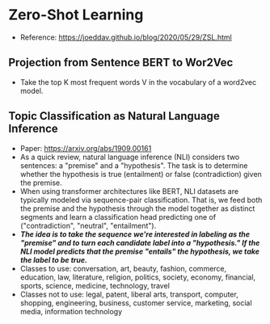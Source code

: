 # Zero-Shot Learning
- Reference: https://joeddav.github.io/blog/2020/05/29/ZSL.html
## Projection from Sentence BERT to Wor2Vec
- Take the top K most frequent words V in the vocabulary of a word2vec model.
## Topic Classification as Natural Language Inference
- Paper: https://arxiv.org/abs/1909.00161
- As a quick review, natural language inference (NLI) considers two sentences: a "premise" and a "hypothesis". The task is to determine whether the hypothesis is true (entailment) or false (contradiction) given the premise.
- When using transformer architectures like BERT, NLI datasets are typically modeled via sequence-pair classification. That is, we feed both the premise and the hypothesis through the model together as distinct segments and learn a classification head predicting one of ("contradiction", "neutral", "entailment").
- ***The idea is to take the sequence we're interested in labeling as the "premise" and to turn each candidate label into a "hypothesis." If the NLI model predicts that the premise "entails" the hypothesis, we take the label to be true.***
- Classes to use: conversation, art, beauty, fashion, commerce, education, law, literature, religion, politics, society, economy, financial, sports, science, medicine, technology, travel
- Classes not to use: legal, patent, liberal arts, transport, computer, shopping, engineering, business, customer service, marketing, social media, information technology